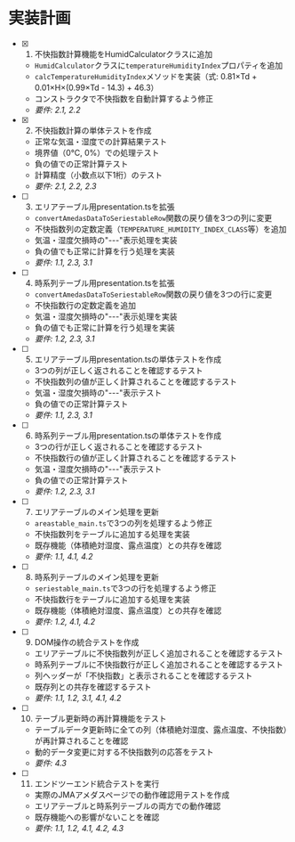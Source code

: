 # 実装計画

- [x] 1. 不快指数計算機能をHumidCalculatorクラスに追加
  - `HumidCalculator`クラスに`temperatureHumidityIndex`プロパティを追加
  - `calcTemperatureHumidityIndex`メソッドを実装（式: 0.81×Td + 0.01×H×(0.99×Td - 14.3) + 46.3）
  - コンストラクタで不快指数を自動計算するよう修正
  - _要件: 2.1, 2.2_

- [x] 2. 不快指数計算の単体テストを作成
  - 正常な気温・湿度での計算結果テスト
  - 境界値（0°C, 0%）での処理テスト
  - 負の値での正常計算テスト
  - 計算精度（小数点以下1桁）のテスト
  - _要件: 2.1, 2.2, 2.3_

- [ ] 3. エリアテーブル用presentation.tsを拡張
  - `convertAmedasDataToSeriestableRow`関数の戻り値を3つの列に変更
  - 不快指数列の定数定義（`TEMPERATURE_HUMIDITY_INDEX_CLASS`等）を追加
  - 気温・湿度欠損時の"---"表示処理を実装
  - 負の値でも正常に計算を行う処理を実装
  - _要件: 1.1, 2.3, 3.1_

- [ ] 4. 時系列テーブル用presentation.tsを拡張
  - `convertAmedasDataToSeriestableRow`関数の戻り値を3つの行に変更
  - 不快指数行の定数定義を追加
  - 気温・湿度欠損時の"---"表示処理を実装
  - 負の値でも正常に計算を行う処理を実装
  - _要件: 1.2, 2.3, 3.1_

- [ ] 5. エリアテーブル用presentation.tsの単体テストを作成
  - 3つの列が正しく返されることを確認するテスト
  - 不快指数列の値が正しく計算されることを確認するテスト
  - 気温・湿度欠損時の"---"表示テスト
  - 負の値での正常計算テスト
  - _要件: 1.1, 2.3, 3.1_

- [ ] 6. 時系列テーブル用presentation.tsの単体テストを作成
  - 3つの行が正しく返されることを確認するテスト
  - 不快指数行の値が正しく計算されることを確認するテスト
  - 気温・湿度欠損時の"---"表示テスト
  - 負の値での正常計算テスト
  - _要件: 1.2, 2.3, 3.1_

- [ ] 7. エリアテーブルのメイン処理を更新
  - `areastable_main.ts`で3つの列を処理するよう修正
  - 不快指数列をテーブルに追加する処理を実装
  - 既存機能（体積絶対湿度、露点温度）との共存を確認
  - _要件: 1.1, 4.1, 4.2_

- [ ] 8. 時系列テーブルのメイン処理を更新
  - `seriestable_main.ts`で3つの行を処理するよう修正
  - 不快指数行をテーブルに追加する処理を実装
  - 既存機能（体積絶対湿度、露点温度）との共存を確認
  - _要件: 1.2, 4.1, 4.2_

- [ ] 9. DOM操作の統合テストを作成
  - エリアテーブルに不快指数列が正しく追加されることを確認するテスト
  - 時系列テーブルに不快指数行が正しく追加されることを確認するテスト
  - 列ヘッダーが「不快指数」と表示されることを確認するテスト
  - 既存列との共存を確認するテスト
  - _要件: 1.1, 1.2, 3.1, 4.1, 4.2_

- [ ] 10. テーブル更新時の再計算機能をテスト
  - テーブルデータ更新時に全ての列（体積絶対湿度、露点温度、不快指数）が再計算されることを確認
  - 動的データ変更に対する不快指数列の応答をテスト
  - _要件: 4.3_

- [ ] 11. エンドツーエンド統合テストを実行
  - 実際のJMAアメダスページでの動作確認用テストを作成
  - エリアテーブルと時系列テーブルの両方での動作確認
  - 既存機能への影響がないことを確認
  - _要件: 1.1, 1.2, 4.1, 4.2, 4.3_
